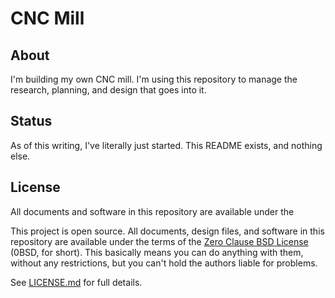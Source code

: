 # CNC Mill

## About

I'm building my own CNC mill. I'm using this repository to manage the research, planning, and design that goes into it.


## Status

As of this writing, I've literally just started. This README exists, and nothing else.


## License

All documents and software in this repository are available under the 

This project is open source. All documents, design files, and software in this repository are available under the terms of the [Zero Clause BSD License] (0BSD, for short). This basically means you can do anything with them, without any restrictions, but you can't hold the authors liable for problems.

See [LICENSE.md] for full details.

[Zero Clause BSD License]: https://opensource.org/licenses/0BSD
[LICENSE.md]: LICENSE.md
